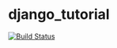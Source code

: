 # django_tutorial


[![Build Status](https://app.travis-ci.com/nalinir/django_tutorial.svg?token=1px5F5nRwyFGtjnyuY6A&branch=main)](https://app.travis-ci.com/nalinir/django_tutorial)
